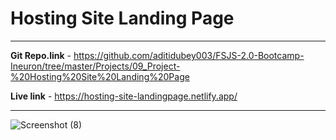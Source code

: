 # Hosting Site Landing Page

---

**Git Repo.link** - <https://github.com/aditidubey003/FSJS-2.0-Bootcamp-Ineuron/tree/master/Projects/09_Project-%20Hosting%20Site%20Landing%20Page>

**Live link** - <https://hosting-site-landingpage.netlify.app/>

---

![Screenshot (8)](https://user-images.githubusercontent.com/114687199/212627827-8b90f498-07fe-410c-b24c-80d4d30a6ae1.png)

